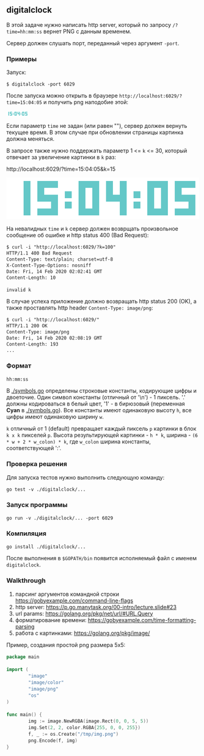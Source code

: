 ## digitalclock

В этой задаче нужно написать http server,
который по запросу `/?time=hh:mm:ss` вернет PNG с данным временем.

Сервер должен слушать порт, переданный через аргумент `-port`.

### Примеры

Запуск:
```
$ digitalclock -port 6029
```

После запуска можно открыть в браузере `http://localhost:6029/?time=15:04:05` и получить png наподобие этой:

![Image description](assets/150405.png)

Если параметр `time` не задан (или равен ""), сервер должен вернуть текущее время.
В этом случае при обновлении страницы картинка должна меняться.

В запросе также нужно поддержать параметр 1 <= `k` <= 30,
который отвечает за увеличение картинки в `k` раз:

http://localhost:6029/?time=15:04:05&k=15

![Image description](assets/150405_15.png)

На невалидных `time` и `k` сервер должен возврщать произвольное сообщение об ошибке и http status 400 (Bad Request):

```
$ curl -i "http://localhost:6029/?k=100" 
HTTP/1.1 400 Bad Request
Content-Type: text/plain; charset=utf-8
X-Content-Type-Options: nosniff
Date: Fri, 14 Feb 2020 02:02:41 GMT
Content-Length: 10

invalid k
```

В случае успеха приложение должно возвращать http status 200 (OK),
а также проставлять http header `Content-Type: image/png`:

```
$ curl -i "http://localhost:6029/"                   
HTTP/1.1 200 OK
Content-Type: image/png
Date: Fri, 14 Feb 2020 02:08:19 GMT
Content-Length: 193
...
```

### Формат

`hh:mm:ss`

В [./symbols.go](./symbols.go) определены строковые константы, кодирующие цифры и двоеточие.
Один символ константы (отличный от '\n') - 1 пиксель.
'.' должны кодироваться в белый цвет, '1' - в бирюзовый (переменная **Cyan** в [./symbols.go](./symbols.go)).
Все константы имеют одинаковую высоту `h`, все цифры имеют одинаковую ширину `w`.

`k` отличный от 1 (default) превращает каждый пиксель `p` картинки в блок `k x k` пикселей `p`.
Высота результирующей картинки - `h * k`, ширина - `(6 * w + 2 * w_colon) * k`,
где `w_colon` ширина константы, соответствующей ':'.

### Проверка решения

Для запуска тестов нужно выполнить следующую команду:

```
go test -v ./digitalclock/...
```

### Запуск программы

```
go run -v ./digitalclock/... -port 6029
```

### Компиляция

```
go install ./digitalclock/...
```

После выполнения в `$GOPATH/bin` появится исполняемый файл с именем `digitalclock`.

### Walkthrough

1. парсинг аргументов командной строки https://gobyexample.com/command-line-flags
2. http server: https://p.go.manytask.org/00-intro/lecture.slide#23
3. url params: https://golang.org/pkg/net/url/#URL.Query
3. форматирование времени: https://gobyexample.com/time-formatting-parsing
4. работа с картинками: https://golang.org/pkg/image/

Пример, создания простой png размера 5x5:
```go
package main

import (
        "image"
        "image/color"
        "image/png"
        "os"
)

func main() {
        img := image.NewRGBA(image.Rect(0, 0, 5, 5))
        img.Set(2, 2, color.RGBA{255, 0, 0, 255})
        f, _ := os.Create("/tmp/img.png")
        png.Encode(f, img)
}
```
